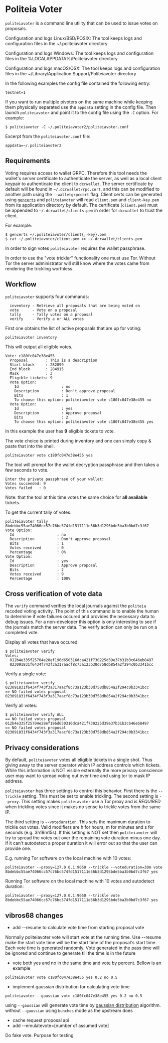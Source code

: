 # Politeia Voter

`politeiavoter` is a command line utility that can be used to issue votes on
proposals.

Configuration and logs Linux/BSD/POSIX:
The tool keeps logs and configuration files in the ~/.politeiavoter directory

Configuration and logs Windows:
The tool keeps logs and configuration files in the %LOCALAPPDATA%\Politeiavoter
directory

Configuration and logs macOS/OSX:
The tool keeps logs and configuration files in the ~/Library/Application
Support/Politeiavoter directory

In the following examples the config file contained the following entry:
```
testnet=1
```

If you want to run multiple pivoters on the same machine while keeping them
physically separated use the `appdata` setting in the config file. Then launch
`politeiavoter` and point it to the config file using the `-C` option.  For
example:
```
$ politeiavoter -C ~/.politeiavoter2/politeiavoter.conf
```
Excerpt from the `politeiavoter.conf` file:
```
appdata=~/.politeiavoter2
```

## Requirements

Voting requires access to wallet GRPC. Therefore this tool needs the wallet's
server certificate to authenticate the server, as well as a local client keypair
to authenticate the client to `dcrwallet`.  The server certificate by default
will be found in `~/.dcrwallet/rpc.cert`, and this can be modified to another
path using the `--walletgrpccert` flag.  Client certs can be generated using
[`gencerts`](https://github.com/decred/dcrd/blob/master/cmd/gencerts/) and
`politeiavoter` will read `client.pem` and `client-key.pem` from its application
directory by default.  The certificate (`client.pem`) must be appended to
`~/.dcrwallet/clients.pem` in order for `dcrwallet` to trust the client.

For example:

```
$ gencerts ~/.politeiavoter/client{,-key}.pem
$ cat ~/.politeiavoter/client.pem >> ~/.dcrwallet/clients.pem
```

In order to sign votes ```politeiavoter``` requires the wallet passphrase.

In order to use the "vote trickler" functionality one must use Tor. Without Tor
the server administrator will still know where the votes came from rendering
the trickling worthless.

## Workflow

```politeiavoter``` supports four commands:

```
  inventory - Retrieve all proposals that are being voted on
  vote      - Vote on a proposal
  tally     - Tally votes on a proposal
  verify    - Verify a or ALL votes
```

First one obtains the list of active proposals that are up for voting:
```
politeiavoter inventory
```

This will output all eligible votes.
```
Vote: c180fc047e38e455
  Proposal        : This is a description
  Start block     : 282899
  End block       : 284915
  Mask            : 3
  Eligible tickets: 9
  Vote Option:
    Id                   : no
    Description          : Don't approve proposal
    Bits                 : 1
    To choose this option: politeiavoter vote c180fc047e38e455 no
  Vote Option:
    Id                   : yes
    Description          : Approve proposal
    Bits                 : 2
    To choose this option: politeiavoter vote c180fc047e38e455 yes
```

In this example the user has **9** eligible tickets to vote.

The vote choice is printed during inventory and one can simply copy & paste
that into the shell.

```
politeiavoter vote c180fc047e38e455 yes
```
The tool will prompt for the wallet decryption passphrase and then takes a few
seconds to vote.

```
Enter the private passphrase of your wallet:
Votes succeeded: 9
Votes failed   : 0
```

Note: that the tool at this time votes the same choice for **all available**
tickets.

To get the current tally of votes.
```
politeiavoter tally 8bdebbc55ae74066cc57c76bc574fd1517111e56b3d1295bde5ba3b0bd7c3f67
Vote Option:
  Id                   : no
  Description          : Don't approve proposal
  Bits                 : 1
  Votes received       : 0
  Percentage           : 0%
Vote Option:
  Id                   : yes
  Description          : Approve proposal
  Bits                 : 2
  Votes received       : 9
  Percentage           : 100%
```

## Cross verification of vote data

The `verify` command verifies the local journals against the `politeia` recoded
voting activity. The point of this command is to enable the human to determine
if vote failures occured and provides the necessary data to debug issues. For a
non-developer this option is only interesting to see if the journals match the
server data. The verify action can only be run on a completed vote.

Display all votes that have occured:
```
$ politeiavoter verify
Votes:
  012b4e335f25704e28ef196d650316dca421f730225d39e37b31b3c646eb8497
  023091831f6434f743f3a317aacf8c73a123b30d758db854a2f294c0b3341bcc
```

Verify a single vote:
```
$ politeiavoter verify 023091831f6434f743f3a317aacf8c73a123b30d758db854a2f294c0b3341bcc
== NO failed votes proposal 023091831f6434f743f3a317aacf8c73a123b30d758db854a2f294c0b3341bcc
```

Verify all votes:
```
$ politeiavoter verify ALL
== NO failed votes proposal 012b4e335f25704e28ef196d650316dca421f730225d39e37b31b3c646eb8497
== NO failed votes proposal 023091831f6434f743f3a317aacf8c73a123b30d758db854a2f294c0b3341bcc
```

## Privacy considerations

By default, ```politeiavoter``` votes all eligible tickets in a single shot.
Thus giving away to the server operator which IP address controls which
tickets.  While this information is NOT visible externally the more privacy
conscience user may want to spread voting out over time and using tor to mask
IP address.

```politeiavoter``` has three settings to control this behavior. First there is
the ```--trickle``` setting. This must be set to enable trickling. The second
setting is ```--proxy```. This setting makes ```politeiavoter``` use a Tor
proxy and is *REQUIRED* when trickling votes since it makes no sense to trickle
votes from the same IP.

The third setting is ```--voteduration```. This sets the maximum duration to
trickle out votes. Valid modifiers are h for hours, m for minutes and s for
seconds (e.g. 3h18m15s). If this setting is NOT set then ```politeiavoter```
will try to spread the votes out over the remaining vote duration minus one
day.  If it can't autodetect a proper duration it will error out so that the
user can provide one.

E.g. running Tor software on the local machine with 10 votes:
```
politeiavoter --proxy=127.0.0.1:9050 --trickle --voteduration=30m vote 8bdebbc55ae74066cc57c76bc574fd1517111e56b3d1295bde5ba3b0bd7c3f67 yes
```

Running Tor software on the local machine with 10 votes and autodetect duration:
```
politeiavoter --proxy=127.0.0.1:9050 --trickle vote 8bdebbc55ae74066cc57c76bc574fd1517111e56b3d1295bde5ba3b0bd7c3f67 yes
```

## vibros68 changes
* add --resume to calculate vote time from starting proposal vote

Normally politeiavoter vote will start vote at the running time. Use --resume make 
the start vote time will be the start time of the proposal's start time. Each vote time 
is generated randomly. Vote generated in the pass time will be ignored and continue to
generate till the time is in the future
* vote both yes and no in the same time and vote by percent. Bellow is an example
```
politeiavoter vote c180fc047e38e455 yes 0.2 no 0.5
```
* implement gaussian distribution for calculating vote time
```
politeiavoter --gaussian vote c180fc047e38e455 yes 0.2 no 0.5
```
using `--gaussian` will generate vote time by 
[gaussian distribution](https://en.wikipedia.org/wiki/Normal_distribution)
algorithm. without `--gaussian` using `bunches` mode as the upstream does
* cache request proposal api
* add --emulatevote=[number of assumed vote]

Do fake vote. Purpose for testing

